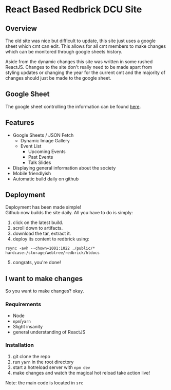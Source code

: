 # React Based Redbrick DCU Site

## Overview

The old site was nice but difficult to update, this site just uses a google
sheet which cmt can edit. This allows for all cmt members to make changes which
can be monitored through google sheets history.

Aside from the dynamic changes this site was written in some rushed ReactJS.
Changes to the site don't really need to be made apart from styling updates or
changing the year for the current cmt and the majority of changes should just be
made to the google sheet.

## Google Sheet

The google sheet controlling the information can be found
[here](https://docs.google.com/spreadsheets/d/15pFYVzuFPK4HFOpnnFHuoTNh3L3iThBCpoVMQzT5RlM/edit?usp=sharing).

## Features

- Google Sheets / JSON Fetch
  - Dynamic Image Gallery
  - Event List
    - Upcoming Events
    - Past Events
    - Talk Slides
- Displaying general information about the society
- Mobile friendlyish
- Automatic build daily on github

## Deployment


Deployment has been made simple!  
Github now builds the site daily. All you have to do is simply:  
1. click on the latest build.
2. scroll down to artifacts.
3. download the tar, extract it.
4. deploy its content to redbrick using:
```
rsync -avh --chown=1001:1022 ./public/* hardcase:/storage/webtree/redbrick/htdocs 
```
5. congrats, you're done!

## I want to make changes

So you want to make changes? okay.

### Requirements

- Node
- `npm`/`yarn`
- Slight insanity
- general understanding of ReactJS

### Installation

1. git clone the repo
2. run `yarn` in the root directory
3. start a hotreload server with `npm dev`
4. make changes and watch the magical hot reload take action live!

Note: the main code is located in `src`
